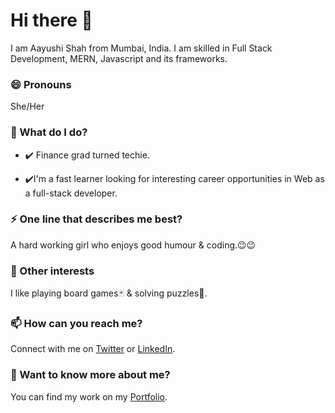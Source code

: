 # Hi there 👋
I am Aayushi Shah from Mumbai, India. I am skilled in Full Stack Development, MERN, Javascript and its frameworks.

### 😄 Pronouns
She/Her

### 🌱 What do I do?
- ✔️ Finance grad turned techie.

- ✔️I'm a fast learner looking for interesting career opportunities in Web as a full-stack developer. 

### ⚡ One line that describes me best? 
A hard working girl who enjoys good humour & coding.😉😉

### 👯 Other interests
I like playing board games🃏 & solving puzzles🧩.

### 📫 How can you reach me?
Connect with me on [Twitter](https://twitter.com/AayuShah711) or [LinkedIn](https://www.linkedin.com/in/aayushah711/).

### 💬 Want to know more about me?
You can find my work on my [Portfolio](http://aayushah711.github.io/).
